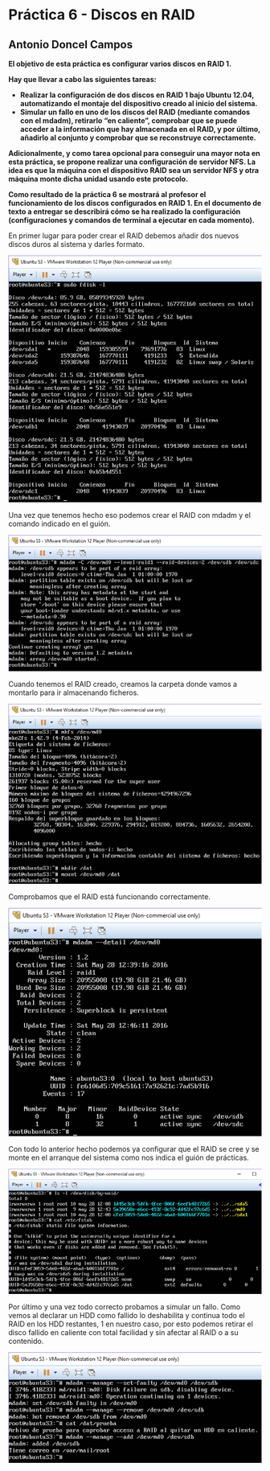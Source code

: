 Práctica 6 - Discos en RAID
==================================================
Antonio Doncel Campos
--------------------------------------------------

**El objetivo de esta práctica es configurar varios discos en RAID 1.**

**Hay que llevar a cabo las siguientes tareas:**

* **Realizar la configuración de dos discos en RAID 1 bajo Ubuntu 12.04, automatizando el montaje del dispositivo creado al inicio del sistema.**
* **Simular un fallo en uno de los discos del RAID (mediante comandos con el mdadm), retirarlo “en caliente”, comprobar que se puede acceder a la información que hay almacenada en el RAID, y por último, añadirlo al conjunto y comprobar que se reconstruye correctamente.**

**Adicionalmente, y como tarea opcional para conseguir una mayor nota en esta práctica, se propone realizar una configuración de servidor NFS. La idea es que la máquina con el dispositivo RAID sea un servidor NFS y otra máquina monte dicha unidad usando este protocolo.**

**Como resultado de la práctica 6 se mostrará al profesor el funcionamiento de los discos configurados en RAID 1. En el documento de texto a entregar se describirá cómo se ha realizado la configuración (configuraciones y comandos de terminal a ejecutar en cada momento).**

En primer lugar para poder crear el RAID debemos añadir dos nuevos discos duros al sistema y darles formato.
<div align="center"><img src="img/1.-particiones.png"></div>

Una vez que tenemos hecho eso podemos crear el RAID con mdadm y el comando indicado en el guión.
<div align="center"><img src="img/2.-creacion_raid.png"></div>

Cuando tenemos el RAID creado, creamos la carpeta donde vamos a montarlo para ir almacenando ficheros.
<div align="center"><img src="img/3.-montando_raid.png"></div>

Comprobamos que el RAID está funcionando correctamente.
<div align="center"><img src="img/4.-estado_raid.png"></div>

Con todo lo anterior hecho podemos ya configurar que el RAID se cree y se monte en el arranque del sistema como nos indica el guión de prácticas.
<div align="center"><img src="img/5.-uuid_arranque.png"></div>

Por último y una vez todo correcto probamos a simular un fallo.
Como vemos al declarar un HDD como fallido lo deshabilita y continua todo el RAID en los HDD restantes, 1 en nuestro caso, por esto podemos retirar el disco fallido en caliente con total facilidad y sin afectar al RAID o a su contenido.
<div align="center"><img src="img/6.-quitar_caliente.png"></div>